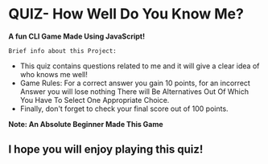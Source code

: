 # QUIZ- How Well Do You Know Me?

**A fun CLI Game Made Using JavaScript!**

    Brief info about this Project:

  + This quiz contains questions related to me and it will give a clear idea of who knows me well!
  + Game Rules: For a correct answer you gain 10 points, for an incorrect Answer you will lose nothing There will Be Alternatives Out Of Which You Have To Select One Appropriate Choice.
  + Finally, don't forget to check your final score out of 100 points.
    
**Note: An Absolute Beginner Made This Game**
## I hope you will enjoy playing this quiz!